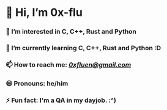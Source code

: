 # 👋 Hi, I’m 0x-flu
### 👀 I’m interested in C, C++, Rust and Python
### 🌱 I’m currently learning C, C++, Rust and Python :D
### 📫 How to reach me: *0xfluen@gmail.com*
### 😄 Pronouns: he/him
### ⚡ Fun fact: I'm a QA in my dayjob. :^)

<!---
0x-flu/0x-flu is a ✨ special ✨ repository because its `README.md` (this file) appears on your GitHub profile.
You can click the Preview link to take a look at your changes.
--->
